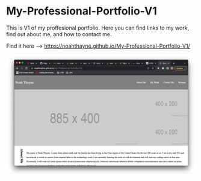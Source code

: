 # My-Professional-Portfolio-V1

This is V1 of my proffesional portfolio. Here you can find links to my work, find out about me, and how to contact me.

Find it here -->  https://noahthayne.github.io/My-Professional-Portfolio-V1/ 

![Getting Started](screenshot.png)